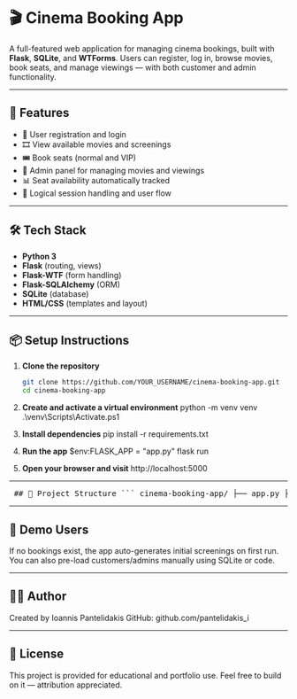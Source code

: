 # 🎬 Cinema Booking App

A full-featured web application for managing cinema bookings, built with **Flask**, **SQLite**, and **WTForms**. Users can register, log in, browse movies, book seats, and manage viewings — with both customer and admin functionality.

---

## 🚀 Features

- 🧾 User registration and login
- 🎞️ View available movies and screenings
- 🎟️ Book seats (normal and VIP)
- 👤 Admin panel for managing movies and viewings
- 📊 Seat availability automatically tracked
- 🧠 Logical session handling and user flow

---

## 🛠️ Tech Stack

- **Python 3**
- **Flask** (routing, views)
- **Flask-WTF** (form handling)
- **Flask-SQLAlchemy** (ORM)
- **SQLite** (database)
- **HTML/CSS** (templates and layout)

---

## 📦 Setup Instructions

1. **Clone the repository**
   ```bash
   git clone https://github.com/YOUR_USERNAME/cinema-booking-app.git
   cd cinema-booking-app

2. **Create and activate a virtual environment**
   python -m venv venv
   .\venv\Scripts\Activate.ps1

3. **Install dependencies**
   pip install -r requirements.txt

4. **Run the app**
   $env:FLASK_APP = "app.py"
   flask run

5. **Open your browser and visit**
   http://localhost:5000

---

<pre> ## 📁 Project Structure ``` cinema-booking-app/ ├── app.py ├── templates/ │ ├── index.html │ ├── login.html │ ├── register.html │ └── ... ├── static/ │ └── style.css ├── *.csv ├── requirements.txt └── README.md ``` </pre>

---

## 🧪 Demo Users

If no bookings exist, the app auto-generates initial screenings on first run.
You can also pre-load customers/admins manually using SQLite or code.

---

## 🙋‍♂️ Author

Created by Ioannis Pantelidakis
GitHub: github.com/pantelidakis_i

---

## 📜 License
This project is provided for educational and portfolio use.
Feel free to build on it — attribution appreciated.





